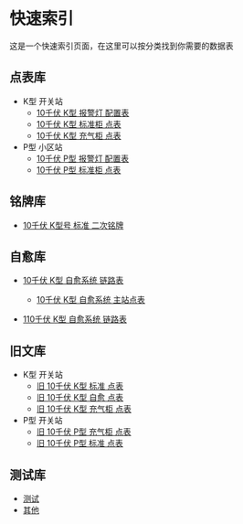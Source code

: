 # 快速索引

这是一个快速索引页面，在这里可以按分类找到你需要的数据表

## 点表库

- K型 开关站
  - [10千伏 K型 报警灯 配置表](Page/10K-Alarmplate.md)<Badge type="warning" text="适用于 统一型后台装置" />
  - [10千伏 K型 标准柜 点表](/Page/10K-Standard-Uploadplate.md) <Badge type="warning" text="适用于 标准柜体 带自愈 带FA" />
  - [10千伏 K型 充气柜 点表](/Page/10K-Air-Uploadplate.md) <Badge type="warning" text="适用于 三工位充气柜体 带自愈 带FA" />
- P型 小区站
  - [10千伏 P型 报警灯 配置表](/Page/10P-Alarmplate.md)<Badge type="warning" text="适用于 统一型后台装置" />
  - [10千伏 P型 标准柜 点表](/Page/10P-Standard-Uploadplate.md)<Badge type="warning" text="适用于 三工位柜体 带FA" />



## 铭牌库

- [10千伏 K型号 标准 二次铭牌](/Page/10K-Standard-Nameplate.md)

  

## 自愈库
- [10千伏 K型 自愈系统 链路表](/Page/10K-SelfHealing-Link.md)
  - [10千伏 K型 自愈系统 主站点表](/Page/10K-SelfHealing-Uploadlate.md)

- [110千伏 K型 自愈系统 链路表](/Page/110X-SelfHealing-Link.md)




## 旧文库

- K型 开关站
  - [旧 10千伏 K型 标准 点表](/Page/OLD/OLD-10K-Standard-Uploadplate.md) <Badge type="warning" text="适用于 无自愈 有FA" />
  - [旧 10千伏 K型 自愈 点表](/Page/OLD/OLD-10K-Automatic-Uploadplate.md)<Badge type="warning" text="适用于 有自愈 有FA" />
  - [旧 10千伏 K型 充气柜 点表](/Page/OLD/OLD-10K-AirSF6-Uploadplate.md)<Badge type="warning" text="适用于 三工位柜体" />
- P型 开关站
  - [旧 10千伏 P型 充气柜 点表](/Page/OLD/OLD-10P-Air-Uploadplate.md)<Badge type="warning" text="适用于 三工位柜体" />
  - [旧 10千伏 P型 标准 点表](/Page/OLD/OLD-10P-Standard-Uploadplate.md)



## 测试库

- [测试](/Page/TEST.md)
- [其他](/Page/OTHER.md)

